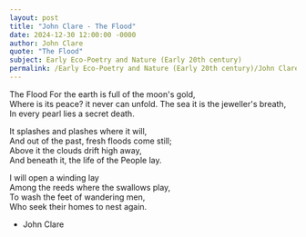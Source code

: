 ```yaml
---
layout: post
title: "John Clare - The Flood"
date: 2024-12-30 12:00:00 -0000
author: John Clare
quote: "The Flood"
subject: Early Eco-Poetry and Nature (Early 20th century)
permalink: /Early Eco-Poetry and Nature (Early 20th century)/John Clare/John Clare - The Flood
---
```


The Flood
For the earth is full of the moon's gold,  
Where is its peace? it never can unfold.
The sea it is the jeweller's breath,  
In every pearl lies a secret death.
 
It splashes and plashes where it will,  
And out of the past, fresh floods come still;  
Above it the clouds drift high away,  
And beneath it, the life of the People lay.
 
I will open a winding lay  
Among the reeds where the swallows play,  
To wash the feet of wandering men,  
Who seek their homes to nest again.

- John Clare
